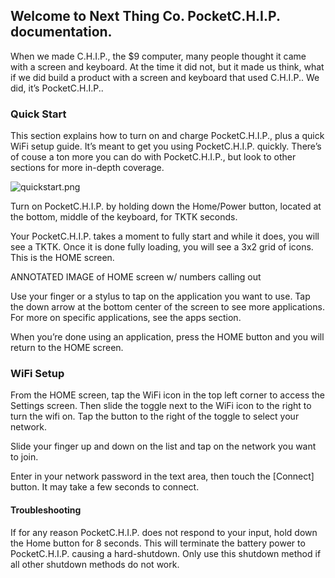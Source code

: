 ## Welcome to Next Thing Co. PocketC.H.I.P. documentation.

When we made C.H.I.P., the $9 computer, many people thought it came with a screen and keyboard. At the time it did not, but it made us think, what if we did build a product with a screen and keyboard that used C.H.I.P.. We did, it’s PocketC.H.I.P..


### Quick Start
This section explains how to turn on and charge PocketC.H.I.P., plus a quick WiFi setup guide. It’s meant to get you using PocketC.H.I.P. quickly. There’s of couse a ton more you can do with PocketC.H.I.P., but look to other sections for more in-depth coverage. 

![quickstart.png](quickstart.png)

Turn on PocketC.H.I.P. by holding down the Home/Power button, located at the bottom, middle of the keyboard, for TKTK seconds. 

Your PocketC.H.I.P. takes a moment to fully start and while it does, you will see a TKTK. Once it is done fully loading, you will see a 3x2 grid of icons. This is the HOME screen.  

ANNOTATED IMAGE of HOME screen w/ numbers calling out 

Use your finger or a stylus to tap on the application you want to use. Tap the down arrow at the bottom center of the screen to see more applications. For more on specific applications, see the apps section.

When you’re done using an application, press the HOME button and you will return to the HOME screen.

### WiFi Setup

From the HOME screen, tap the WiFi icon in the top left corner to access the Settings screen. Then slide the toggle next to the WiFi icon to the right to turn the wifi on. Tap the button to the right of the toggle to select your network.

Slide your finger up and down on the list and tap on the network you want to join.

Enter in your network password in the text area, then touch the [Connect] button. It may take a few seconds to connect.

#### Troubleshooting

If for any reason PocketC.H.I.P. does not respond to your input, hold down the Home button for 8 seconds. This will terminate the battery power to PocketC.H.I.P. causing a hard-shutdown. Only use this shutdown method if all other shutdown methods do not work.

